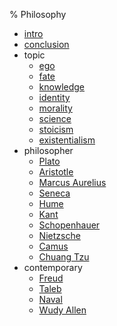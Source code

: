 % Philosophy

- [intro](./intro.md)
- [conclusion](./conclusion.md)
- topic
    - [ego](./ego.md)
    - [fate](./fate.md)
    - [knowledge](./knowledge.md)
    - [identity](./identity.md)
    - [morality](./morality.md)
    - [science](./science.md)
    - [stoicism](./stoicism.md)
    - [existentialism](./existentialism.md)
- philosopher
    - [Plato](./Plato.md)
    - [Aristotle](./Aristotle.md)
    - [Marcus Aurelius](./Marcus_Aurelius.md)
    - [Seneca](./Seneca.md)
    - [Hume](./Hume.md)
    - [Kant](./Kant.md)
    - [Schopenhauer](./Schopenhauer.md)
    - [Nietzsche](./Nietzsche.md)
    - [Camus](./Camus.md)
    - [Chuang Tzu](./Chuang_Tzu.md)
- contemporary
    - [Freud](./Freud.md)
    - [Taleb](./Taleb.md)
    - [Naval](./Naval.md)
    - [Wudy Allen](./Wudy_Allen.md)
